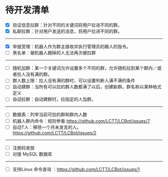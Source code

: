 # 待开发清单

 - [x] 验证信息拉群：针对不同的关键词将用户拉进不同的群。
 - [x] 私聊拉群：针对用户发送的消息，将用户拉进不同的群。
 ------------
 - [x] 举报受理：机器人作为群主接收并执行管理员的踢人的指令。
 - [ ] 黑名单：被机器人踢掉的人无法再次被拉群
 ------------
 - [ ] 随机加群：某一个关键词允许设置多个不同的群，允许随机拉到某个群内／或者拉人没有满的群。
 - [ ] 群人数上限：拉人没有满的群时，可以设置判断人满不满的条件
 - [ ] 自动建群：当所有可以拉的群人数都满了以后，创建新群。群名称以某种格式定义
 - [ ] 自动拉群：自动建群时，拉指定的人加群。
 ------------
 - [ ] 数据表：列举当前可拉的群和群内人数
 - [ ] 机器人群内命令：规则参看 https://github.com/LCTT/LCBot/issues/7
 - [ ] 自动T人：移除一个月未发言的人。 https://github.com/LCTT/LCBot/issues/2
 ------------
 - [ ] 注册码发放
 - [ ] 对接 MySQL 数据库
------------
 - [ ] 支持Linux 命令查询 ：https://github.com/LCTT/LCBot/issues/1
 
